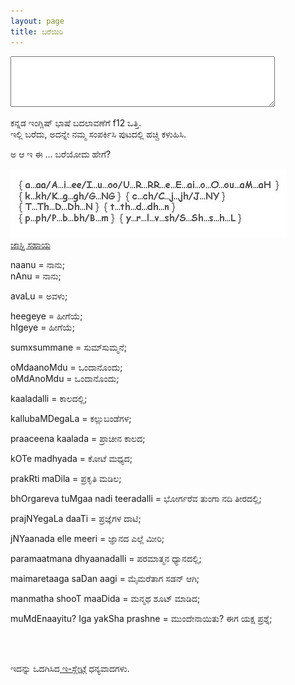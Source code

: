 ```yaml
---
layout: page
title: ಬರೆಯಿರಿ
---
```





<div>
<script type="text/javascript" src="//www.kannadaslate.com/KannadaSlate.js"></script>
<div><textarea name="slate" rows=5 cols=50 value="" onkeydown="return processFnn(this, event);" onkeypress="return Geechi(this, event);"></textarea></div>

<p>ಕನ್ನಡ ಇಂಗ್ಲಿಷ್‍ ಭಾಷೆ ಬದಲಾವಣೆಗೆ f12 ಒತ್ತಿ.<br>ಇಲ್ಲಿ ಬರೆದು, ಅದನ್ನೇ ನಮ್ಮ ಸಂಪರ್ಕಿಸಿ ಪುಟದಲ್ಲಿ ಹಚ್ಚಿ ಕಳುಹಿಸಿ.</p><p>ಅ ಆ ಇ ಈ ... ಬರೆಯೋದು ಹೇಗೆ?</p><img alt="ಸಹಾಯ" src="/img/kannada-help.jpg">
<br><a href="http://www.kannadaslate.com/over_help.htm" target="_blank">ಜಾಸ್ತಿ ಸಹಾಯ</a><br>


naanu = ನಾನು;<br /> nAnu = ನಾನು;<br />

avaLu = ಅವಳು;<br />

heegeye = ಹೀಗೆಯೆ; <br />hIgeye = ಹೀಗೆಯೆ;<br />

sumxsummane = ಸುಮ್‍ಸುಮ್ಮನೆ;<br />

oMdaanoMdu = ಒಂದಾನೊಂದು; <br />oMdAnoMdu = ಒಂದಾನೊಂದು;<br />

kaaladalli = ಕಾಲದಲ್ಲಿ;<br />

kallubaMDegaLa = ಕಲ್ಲುಬಂಡೆಗಳ;<br />

praaceena kaalada = ಪ್ರಾಚೀನ ಕಾಲದ;<br />

kOTe madhyada = ಕೋಟೆ ಮಧ್ಯದ;<br />

prakRti maDila = ಪ್ರಕೃತಿ ಮಡಿಲ;<br />

bhOrgareva tuMgaa nadi teeradalli = ಭೋರ್ಗರೆವ ತುಂಗಾ ನದಿ ತೀರದಲ್ಲಿ;<br />

prajNYegaLa daaTi = ಪ್ರಜ್ಞೆಗಳ ದಾಟಿ;<br />

jNYaanada elle meeri = ಜ್ಞಾನದ ಎಲ್ಲೆ ಮೀರಿ;<br />

paramaatmana dhyaanadalli = ಪರಮಾತ್ಮನ ಧ್ಯಾನದಲ್ಲಿ;<br />

maimaretaaga saDan aagi = ಮೈಮರೆತಾಗ ಸಡನ್ ಆಗಿ;<br />

manmatha shooT maaDida = ಮನ್ಮಥ ಶೂಟ್ ಮಾಡಿದ;<br />

muMdEnaayitu? Iga yakSha prashne = ಮುಂದೇನಾಯಿತು? ಈಗ ಯಕ್ಷ ಪ್ರಶ್ನೆ;


<br /><br />

ಇದನ್ನು ಒದಗಿಸಿದ<a href="http://www.kannadaslate.com/" > ಇ-ಸ್ಲೇಟ್</a>ಗೆ ಧನ್ಯವಾದಗಳು. 

</div>
